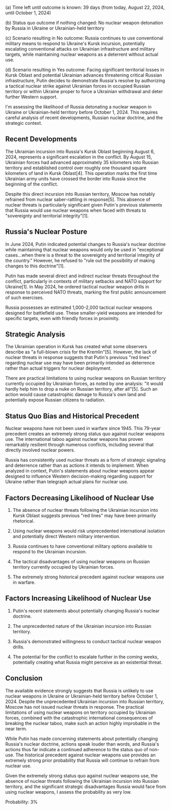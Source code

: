 (a) Time left until outcome is known: 39 days (from today, August 22, 2024, until October 1, 2024)

(b) Status quo outcome if nothing changed: No nuclear weapon detonation by Russia in Ukraine or Ukrainian-held territory

(c) Scenario resulting in No outcome: Russia continues to use conventional military means to respond to Ukraine's Kursk incursion, potentially escalating conventional attacks on Ukrainian infrastructure and military targets, while maintaining nuclear weapons as a deterrent without actual use.

(d) Scenario resulting in Yes outcome: Facing significant territorial losses in Kursk Oblast and potential Ukrainian advances threatening critical Russian infrastructure, Putin decides to demonstrate Russia's resolve by authorizing a tactical nuclear strike against Ukrainian forces in occupied Russian territory or within Ukraine proper to force a Ukrainian withdrawal and deter further Western support.

I'm assessing the likelihood of Russia detonating a nuclear weapon in Ukraine or Ukrainian-held territory before October 1, 2024. This requires careful analysis of recent developments, Russian nuclear doctrine, and the strategic context.

## Recent Developments

The Ukrainian incursion into Russia's Kursk Oblast beginning August 6, 2024, represents a significant escalation in the conflict. By August 15, Ukrainian forces had advanced approximately 35 kilometers into Russian territory and established control over roughly one thousand square kilometers of land in Kursk Oblast[4]. This operation marks the first time Ukrainian army units have crossed the border into Russia since the beginning of the conflict.

Despite this direct incursion into Russian territory, Moscow has notably refrained from nuclear saber-rattling in response[5]. This absence of nuclear threats is particularly significant given Putin's previous statements that Russia would use nuclear weapons when faced with threats to "sovereignty and territorial integrity"[1].

## Russia's Nuclear Posture

In June 2024, Putin indicated potential changes to Russia's nuclear doctrine while maintaining that nuclear weapons would only be used in "exceptional cases…when there is a threat to the sovereignty and territorial integrity of the country." However, he refused to "rule out the possibility of making changes to this doctrine"[1].

Putin has made several direct and indirect nuclear threats throughout the conflict, particularly in contexts of military setbacks and NATO support for Ukraine[1]. In May 2024, he ordered tactical nuclear weapon drills in response to perceived NATO threats, marking the first public announcement of such exercises.

Russia possesses an estimated 1,000-2,000 tactical nuclear weapons designed for battlefield use. These smaller-yield weapons are intended for specific targets, even with friendly forces in proximity.

## Strategic Analysis

The Ukrainian operation in Kursk has created what some observers describe as "a full-blown crisis for the Kremlin"[5]. However, the lack of nuclear threats in response suggests that Putin's previous "red lines" regarding nuclear use may have been primarily intended as deterrence rather than actual triggers for nuclear deployment.

There are practical limitations to using nuclear weapons on Russian territory currently occupied by Ukrainian forces, as noted by one analysis: "it would hardly help him to drop a nuke on Russian territory, after all"[5]. Such an action would cause catastrophic damage to Russia's own land and potentially expose Russian citizens to radiation.

## Status Quo Bias and Historical Precedent

Nuclear weapons have not been used in warfare since 1945. This 79-year precedent creates an extremely strong status quo against nuclear weapons use. The international taboo against nuclear weapons has proven remarkably resilient through numerous conflicts, including several that directly involved nuclear powers.

Russia has consistently used nuclear threats as a form of strategic signaling and deterrence rather than as actions it intends to implement. When analyzed in context, Putin's statements about nuclear weapons appear designed to influence Western decision-making regarding support for Ukraine rather than telegraph actual plans for nuclear use.

## Factors Decreasing Likelihood of Nuclear Use

1. The absence of nuclear threats following the Ukrainian incursion into Kursk Oblast suggests previous "red lines" may have been primarily rhetorical.

2. Using nuclear weapons would risk unprecedented international isolation and potentially direct Western military intervention.

3. Russia continues to have conventional military options available to respond to the Ukrainian incursion.

4. The tactical disadvantages of using nuclear weapons on Russian territory currently occupied by Ukrainian forces.

5. The extremely strong historical precedent against nuclear weapons use in warfare.

## Factors Increasing Likelihood of Nuclear Use

1. Putin's recent statements about potentially changing Russia's nuclear doctrine.

2. The unprecedented nature of the Ukrainian incursion into Russian territory.

3. Russia's demonstrated willingness to conduct tactical nuclear weapon drills.

4. The potential for the conflict to escalate further in the coming weeks, potentially creating what Russia might perceive as an existential threat.

## Conclusion

The available evidence strongly suggests that Russia is unlikely to use nuclear weapons in Ukraine or Ukrainian-held territory before October 1, 2024. Despite the unprecedented Ukrainian incursion into Russian territory, Moscow has not issued nuclear threats in response. The practical limitations of using nuclear weapons on territory occupied by Ukrainian forces, combined with the catastrophic international consequences of breaking the nuclear taboo, make such an action highly improbable in the near term.

While Putin has made concerning statements about potentially changing Russia's nuclear doctrine, actions speak louder than words, and Russia's actions thus far indicate a continued adherence to the status quo of non-use. The historical precedent against nuclear weapons use provides an extremely strong prior probability that Russia will continue to refrain from nuclear use.

Given the extremely strong status quo against nuclear weapons use, the absence of nuclear threats following the Ukrainian incursion into Russian territory, and the significant strategic disadvantages Russia would face from using nuclear weapons, I assess the probability as very low.

Probability: 3%